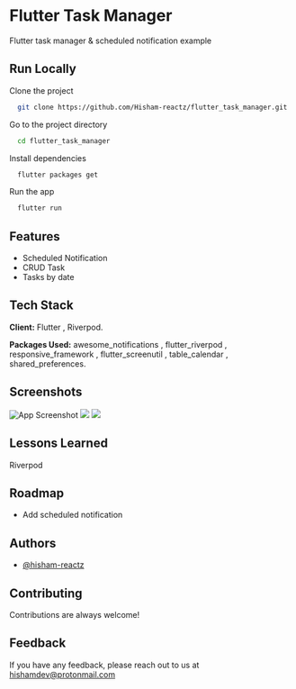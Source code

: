 
# Flutter Task Manager

Flutter task manager & scheduled notification example

## Run Locally

Clone the project

```bash
  git clone https://github.com/Hisham-reactz/flutter_task_manager.git
```

Go to the project directory

```bash
  cd flutter_task_manager
```

Install dependencies

```bash
  flutter packages get
```

Run the app

```bash
  flutter run
```


## Features

- Scheduled Notification
- CRUD Task
- Tasks by date


## Tech Stack

**Client:** Flutter , Riverpod.

**Packages Used:** awesome_notifications , flutter_riverpod , responsive_framework , flutter_screenutil , table_calendar , shared_preferences.



## Screenshots

![App Screenshot](https://i.ibb.co/7z5wjSj/Screenshot-2021-12-12-2-53-38-PM.png)
![](https://i.ibb.co/HCjHC4w/Screenshot-2021-12-12-2-53-29-PM.png)
![](https://i.ibb.co/h7dzdfH/Screenshot-2021-12-12-2-53-17-PM.png)
## Lessons Learned

Riverpod

## Roadmap

- Add scheduled notification


## Authors

- [@hisham-reactz](https://www.github.com/hisham-reactz)


## Contributing

Contributions are always welcome!




## Feedback

If you have any feedback, please reach out to us at hishamdev@protonmail.com

